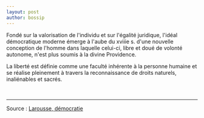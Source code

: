 ```yaml
---
layout: post
author: bossip
---
```



Fondé sur la valorisation de l'individu et sur l'égalité juridique, l'idéal démocratique moderne émerge à l'aube du xviiie s. d'une nouvelle conception de l'homme dans laquelle celui-ci, libre et doué de volonté autonome, n'est plus soumis à la divine Providence. 

La liberté est définie comme une faculté inhérente à la personne humaine et se réalise pleinement à travers la reconnaissance de droits naturels, inaliénables et sacrés.

<br />
<hr />
<span class="demo">Source : <a href="https://www.larousse.fr/encyclopedie/divers/d%C3%A9mocratie/41420" target="_blank">
Larousse, démocratie
</a></span>
<br />
